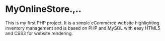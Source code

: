 # MyOnlineStore.,..
This is my first PHP project. It is a simple eCommerce website highlighting inventory management and is based on PHP and MySQL with easy HTML5 and CSS3 for website rendering.
